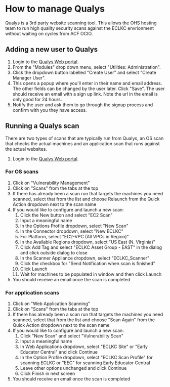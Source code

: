 # How to manage Qualys

Qualys is a 3rd party website scanning tool.
This allows the OHS hosting team to run high quality security scans against the ECLKC envrionment without waiting on cycles from ACF OCIO.

## Adding a new user to Qualys

1. Login to the [Qualys Web portal][1].
2. From the "Modules" drop down menu, select "Utilities: Administration".
3. Click the dropdown button labelled "Create User" and select "Create Manager User".
4. This opens a popup where you'll enter in their name and email address. The other fields can be changed by the user later. Click "Save". The user should receive an email with a sign up link. Note the url in the email is only good for 24 hours.
5. Notify the user and ask them to go through the signup process and confirm with you they have access.

## Running a Qualys scan

There are two types of scans that are typically run from Qualys, an OS scan that checks the actual machines and an application scan that runs against the actual websites.

1. Login to the [Qualys Web portal][1].

### For OS scans
1. Click on "Vulnerability Management"
2. Click on "Scans" from the tabs at the top
3. If there has already been a scan run that targets the machines you need scanned, select that from the list and choose Relaunch from the Quick Action dropdown next to the scan name
4. If you would like to configure and launch a new scan:
   1.  Click the New button and select "EC2 Scan"
   2.  Input a meaningful name
   3.  In the Options Profile dropdown, select "New Scan"
   4.  In the Connector dropdown, select "New ECLKC"
   5.  For Platform, select "EC2-VPC (All VPCs in Region)"
   6.  In the Available Regions dropdown, select "US East (N. Virginia)"
   7.  Click Add Tag and select "ECLKC Asset Group - EAST" in the dialog and click outside dialog to close
   8.  In the Scanner Appliance dropdown, select "ECLKC_Scanner"
   9.  Click the checkbox for "Send Notification when scan is finished"
   10.  Click Launch
   11.  Wait for machines to be populated in window and then click Launch
5. You should receive an email once the scan is completed

### For application scans
1. Click on "Web Application Scanning"
2. Click on "Scans" from the tabs at the top
3. If there has already been a scan run that targets the machines you need scanned, select that from the list and choose "Scan Again" from the Quick Action dropdown next to the scan name
4. If you would like to configure and launch a new scan:
   1. Click "New Scan" and select "Vulnerability Scan"
   2. Input a meaningful name
   3. In Web Applications dropdown, select "ECLKC Site" or "Early Educator Central" and click Continue
   4. In the Option Profile dropdown, select "ECLKC Scan Profile" for scanning ECLKC or "EEC" for scanning Early Educator Central
   5. Leave other options unchanged and click Continue
   6. Click Finish in next screen
5. You should receive an email once the scan is completed

[1]: https://qualysguard.qg3.apps.qualys.com/portal-front/
